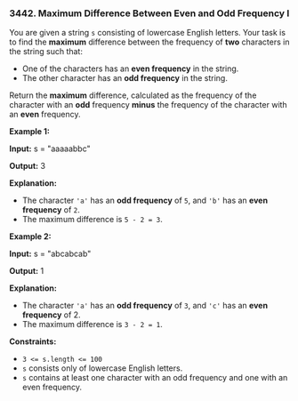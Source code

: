 ### 3442\. Maximum Difference Between Even and Odd Frequency I

You are given a string `s` consisting of lowercase English letters. Your task is to find the **maximum** difference between the frequency of **two** characters in the string such that:

*   One of the characters has an **even frequency** in the string.
*   The other character has an **odd frequency** in the string.

Return the **maximum** difference, calculated as the frequency of the character with an **odd** frequency **minus** the frequency of the character with an **even** frequency.

**Example 1:**

**Input:** s = "aaaaabbc"

**Output:** 3

**Explanation:**

*   The character `'a'` has an **odd frequency** of `5`, and `'b'` has an **even frequency** of `2`.
*   The maximum difference is `5 - 2 = 3`.

**Example 2:**

**Input:** s = "abcabcab"

**Output:** 1

**Explanation:**

*   The character `'a'` has an **odd frequency** of `3`, and `'c'` has an **even frequency** of 2.
*   The maximum difference is `3 - 2 = 1`.

**Constraints:**

*   `3 <= s.length <= 100`
*   `s` consists only of lowercase English letters.
*   `s` contains at least one character with an odd frequency and one with an even frequency.
